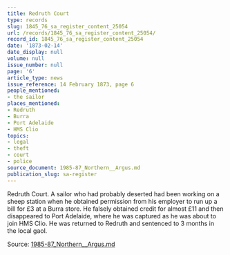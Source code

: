 ```yaml
---
title: Redruth Court
type: records
slug: 1845_76_sa_register_content_25054
url: /records/1845_76_sa_register_content_25054/
record_id: 1845_76_sa_register_content_25054
date: '1873-02-14'
date_display: null
volume: null
issue_number: null
page: '6'
article_type: news
issue_reference: 14 February 1873, page 6
people_mentioned:
- the sailor
places_mentioned:
- Redruth
- Burra
- Port Adelaide
- HMS Clio
topics:
- legal
- theft
- court
- police
source_document: 1985-87_Northern__Argus.md
publication_slug: sa-register
---
```


Redruth Court.  A sailor who had probably deserted had been working on a sheep station when he obtained permission from his employer to run up a bill for £3 at a Burra store.  He falsely obtained credit for almost £11 and then disappeared to Port Adelaide, where he was captured as he was about to join HMS Clio.  He was returned to Redruth and sentenced to 3 months in the local gaol.

Source: [1985-87_Northern__Argus.md](/downloads/markdown/1985-87_Northern__Argus.md)
